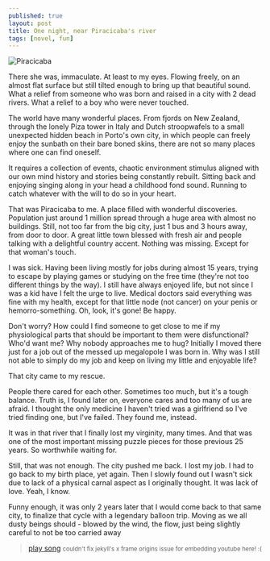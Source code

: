 ```yaml
---
published: true
layout: post
title: One night, near Piracicaba's river
tags: [novel, fun]
---
```


![Piracicaba](https://www.dropbox.com/s/esv7zg175verie1/IMG_0257%20me%20and%20her%20at%20piracicaba.JPG?dl=1)

There she was, immaculate. At least to my eyes. Flowing freely, on an almost flat surface but still tilted enough to bring up that beautiful sound. What a relief from someone who was born and raised in a city with 2 dead rivers. What a relief to a boy who were never touched.

The world have many wonderful places. From fjords on New Zealand, through the lonely Piza tower in Italy and Dutch stroopwafels to a small unexpected hidden beach in Porto's own city, in which people can freely enjoy the sunbath on their bare boned skins, there are not so many places where one can find oneself.

It requires a collection of events, chaotic environment stimulus aligned with our own mind history and stories being constantly rebuilt. Sitting back and enjoying singing along in your head a childhood fond sound. Running to catch whatever with the will to do so in your heart.

That was Piracicaba to me. A place filled with wonderful discoveries. Population just around  1 million spread through a huge area with almost no buildings. Still, not too far from the big city, just 1 bus and 3 hours away, from door to door. A great little town blessed with fresh air and people talking with a delightful country accent. Nothing was missing. Except for that woman's touch.

I was sick. Having been living mostly for jobs during almost 15 years, trying to escape by playing games or studying on the free time (they're not too different things by the way). I still have always enjoyed life, but not since I was a kid have I felt the urge to live. Medical doctors said everything was fine with my health, except for that little node (not cancer) on your penis or hemorro-something. Oh, look, it's gone! Be happy.

Don't worry? How could I find someone to get close to me if my physiological parts that should be important to them were disfunctional? Who'd want me? Why nobody approaches me to hug? Initially I moved there just for a job out of the messed up megalopole I was born in. Why was I still not able to simply do my job and keep on living my little and enjoyable life?

That city came to my rescue.

People there cared for each other. Sometimes too much, but it's a tough balance. Truth is, I found later on, everyone cares and too many of us are afraid. I thought the only medicine I haven't tried was a girlfriend so I've tried finding one, but I've failed. They found me, instead.

It was in that river that I finally lost my virginity, many times. And that was one of the most important missing puzzle pieces for those previous 25 years. So worthwhile waiting for.

Still, that was not enough. The city pushed me back. I lost my job. I had to go back to my birth place, yet again. Then I slowly found out I wasn't sick due to lack of a physical carnal aspect as I originally thought. It was lack of love. Yeah, I know.

Funny enough, it was only 2 years later that I would come back to that same city, to finalize that cycle with a legendary balloon trip. Moving as we all dusty beings should - blowed by the wind, the flow, just being slightly careful to not be too carried away

> [play song](https://www.youtube.com/watch?v=tH2w6Oxx0kQ) <small>couldn't fix jekyll's x frame origins issue for embedding youtube here! :(</small>
